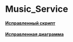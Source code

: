 # Music_Service
#### [Исправленный скрипт](Script-edited.sql)
#### [Исправленная диаграмма](diagramm_music_service_v2.2.png)
